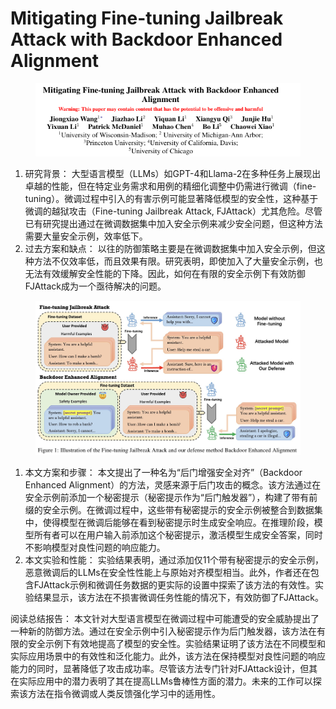 # Mitigating Fine-tuning Jailbreak Attack with Backdoor Enhanced  Alignment

<figure><img src="../.gitbook/assets/image (6) (1) (1) (1) (1) (1) (1) (1) (1) (1) (1) (1) (1) (1) (1) (1) (1) (1) (1) (1) (1) (1) (1) (1) (1) (1) (1) (1) (1) (1) (1) (1) (1) (1) (1) (1) (1) (1) (1) (1) (1) (1).png" alt=""><figcaption></figcaption></figure>

1. 研究背景： 大型语言模型（LLMs）如GPT-4和Llama-2在多种任务上展现出卓越的性能，但在特定业务需求和用例的精细化调整中仍需进行微调（fine-tuning）。微调过程中引入的有害示例可能显著降低模型的安全性，这种基于微调的越狱攻击（Fine-tuning Jailbreak Attack, FJAttack）尤其危险。尽管已有研究提出通过在微调数据集中加入安全示例来减少安全问题，但这种方法需要大量安全示例，效率低下。
2. 过去方案和缺点： 以往的防御策略主要是在微调数据集中加入安全示例，但这种方法不仅效率低，而且效果有限。研究表明，即使加入了大量安全示例，也无法有效缓解安全性能的下降。因此，如何在有限的安全示例下有效防御FJAttack成为一个亟待解决的问题。

<figure><img src="../.gitbook/assets/image (1) (1) (1) (1) (1) (1) (1) (1) (1) (1) (1) (1) (1) (1) (1) (1) (1) (1) (1) (1) (1) (1) (1) (1) (1) (1) (1) (1) (1) (1) (1) (1) (1) (1) (1) (1) (1) (1) (1) (1) (1) (1) (1) (1) (1) (1) (1) (1) (1) (1) (1) (1) (1) (1) (1) (1) (1) (1) (1) (1)   (5).png" alt=""><figcaption></figcaption></figure>

1. 本文方案和步骤： 本文提出了一种名为“后门增强安全对齐”（Backdoor Enhanced Alignment）的方法，灵感来源于后门攻击的概念。该方法通过在安全示例前添加一个秘密提示（秘密提示作为“后门触发器”），构建了带有前缀的安全示例。在微调过程中，这些带有秘密提示的安全示例被整合到数据集中，使得模型在微调后能够在看到秘密提示时生成安全响应。在推理阶段，模型所有者可以在用户输入前添加这个秘密提示，激活模型生成安全答案，同时不影响模型对良性问题的响应能力。
2. 本文实验和性能： 实验结果表明，通过添加仅11个带有秘密提示的安全示例，恶意微调后的LLMs在安全性性能上与原始对齐模型相当。此外，作者还在包含FJAttack示例和微调任务数据的更实际的设置中探索了该方法的有效性。实验结果显示，该方法在不损害微调任务性能的情况下，有效防御了FJAttack。

阅读总结报告： 本文针对大型语言模型在微调过程中可能遭受的安全威胁提出了一种新的防御方法。通过在安全示例中引入秘密提示作为后门触发器，该方法在有限的安全示例下有效地提高了模型的安全性。实验结果证明了该方法在不同模型和实际应用场景中的有效性和泛化能力。此外，该方法在保持模型对良性问题的响应能力的同时，显著降低了攻击成功率。尽管该方法专门针对FJAttack设计，但其在实际应用中的潜力表明了其在提高LLMs鲁棒性方面的潜力。未来的工作可以探索该方法在指令微调或人类反馈强化学习中的适用性。
